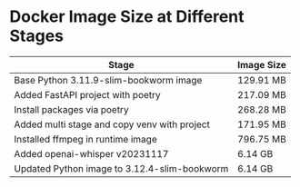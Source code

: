 # Docker Image Size at Different Stages

| Stage                                         |   Image Size      |
|-----------------------------------------------|-------------------|
| Base Python 3.11.9-slim-bookworm image        |         129.91 MB |
| Added FastAPI project with poetry             |         217.09 MB |
| Install packages via poetry                   |         268.28 MB |
| Added multi stage and copy venv with project  |         171.95 MB |
| Installed ffmpeg in runtime image             |         796.75 MB |
| Added openai-whisper v20231117                |           6.14 GB |
| Updated Python image to 3.12.4-slim-bookworm  |           6.14 GB |